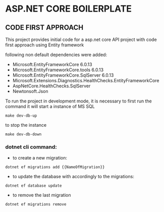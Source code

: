 # ASP.NET CORE BOILERPLATE
## CODE FIRST APPROACH

This project provides initial code for a asp.net core API project with code first approach using Entity framework

following non default dependencies were added:
- Microsoft.EntityFrameworkCore 6.0.13
- Microsoft.EntityFrameworkCore.tools 6.0.13
- Microsoft.EntityFrameworkCore.SqlServer 6.0.13
- Microsoft.Extensions.Diagnostics.HealthChecks.EntityFrameworkCore
- AspNetCore.HealthChecks.SqlServer
- Newtonsoft.Json

To run the project in development mode, it is necessary to first run the command
it will start a instance of MS SQL
```shell 
make dev-db-up
```

to stop the instance

```shell 
make dev-db-down
```


### dotnet cli command:

- to create a new migration:
```shell
dotnet ef migrations add {{NameOfMigration}}
```

- to update the database with accordingly to the migrations:
```shell
dotnet ef database update
```

- to remove the last migration
```shell
dotnet ef migrations remove
```





